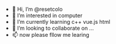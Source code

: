 - 👋 Hi, I’m @resetcolo
- 👀 I’m interested in computer
- 🌱 I’m currently learning c++ vue.js html
- 💞️ I’m looking to collaborate on ...
- 📫 now please fllow me learing

<!---
resetcolo/resetcolo is a ✨ special ✨ repository because its `README.md` (this file) appears on your GitHub profile.
You can click the Preview link to take a look at your changes.
--->
